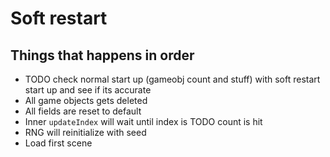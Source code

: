 # Soft restart

## Things that happens in order
- TODO check normal start up (gameobj count and stuff) with soft restart start up and see if its accurate
- All game objects gets deleted
- All fields are reset to default
- Inner `updateIndex` will wait until index is TODO count is hit
- RNG will reinitialize with seed
- Load first scene